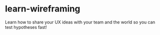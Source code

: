 # learn-wireframing
Learn how to share your UX ideas with your team and the world so you can test hypotheses fast!
